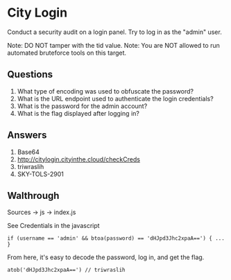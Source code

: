 # City Login
Conduct a security audit on a login panel. Try to log in as the "admin" user.

Note: DO NOT tamper with the tid value.
Note: You are NOT allowed to run automated bruteforce tools on this target.

## Questions
1. What type of encoding was used to obfuscate the password?
2. What is the URL endpoint used to authenticate the login credentials?
3. What is the password for the admin account?
4. What is the flag displayed after logging in?

## Answers
1. Base64
2. http://citylogin.cityinthe.cloud/checkCreds
3. triwraslih
4. SKY-TOLS-2901

## Walthrough
Sources -> js -> index.js

See Credentials in the javascript

```
if (username == 'admin' && btoa(password) == 'dHJpd3Jhc2xpaA==') { ... }
```

From here, it's easy to decode the password, log in, and get the flag.
```
atob('dHJpd3Jhc2xpaA==') // triwraslih
```
